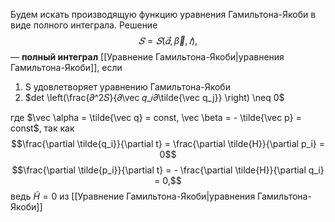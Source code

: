 Будем искать производящую функцию уравнения Гамильтона-Якоби в
виде полного интеграла. Решение $$𝑆 = 𝑆(\vec 𝛼, \vec \beta, 𝑡),$$  — **полный интеграл** [[Уравнение Гамильтона-Якоби|уравнения Гамильтона-Якоби]], если
1. S удовлетворяет уравнению Гамильтона-Якоби
2. $det \left(︁\frac{𝜕^2𝑆}{𝜕\vec 𝑞_𝑖𝜕\tilde{\vec q_j}} \right)︁ \neq 0$

где $\vec \alpha = \tilde{\vec q} = const, \vec \beta = - \tilde{\vec p} = const$, так как $$\frac{\partial \tilde{q_i}}{\partial t} = \frac{\partial \tilde{H}}{\partial p_i} = 0$$$$\frac{\partial \tilde{p_i}}{\partial t} = - \frac{\partial \tilde{H}}{\partial q_i} = 0,$$ведь $\tilde{H} = 0$ из [[Уравнение Гамильтона-Якоби|уравнения Гамильтона-Якоби]]